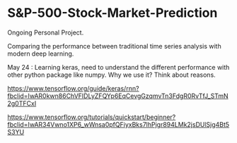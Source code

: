 # S&P-500-Stock-Market-Prediction

Ongoing Personal Project.

Comparing the performance between traditional time series analysis with modern deep learning.

May 24 : Learning keras, need to understand the different performance with other python package like numpy. Why we use it? Think about reasons.

https://www.tensorflow.org/guide/keras/rnn?fbclid=IwAR0kwn86ChVFIDLyZFQYp6EqCevgGzqmvTn3FdgR0RvTfJ_STmN2g0TFCxI

https://www.tensorflow.org/tutorials/quickstart/beginner?fbclid=IwAR34Vwno1XP6_wWnsa0pfQFiyxBks7lhPjgr894LMk2jsDUlSjg4Bt5S3YU
